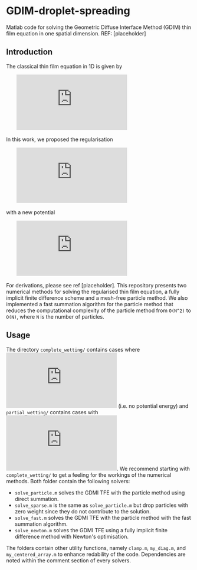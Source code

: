 # GDIM-droplet-spreading
Matlab code for solving the Geometric Diffuse Interface Method (GDIM) thin film equation in one spatial dimension. REF: [placeholder]

## Introduction
The classical thin film equation in 1D is given by

&nbsp;&nbsp;&nbsp;&nbsp;&nbsp;&nbsp; ![equation](https://latex.codecogs.com/gif.latex?%5Cpartial_th%3D-%5Cpartial_x%5Bh%5E3%5Cpartial_%7Bx%7D%28%5Cpartial_%7Bxx%7Dh%20-%20%5CPi%28h%29%29%5D)

In this work, we proposed the regularisation 

&nbsp;&nbsp;&nbsp;&nbsp;&nbsp;&nbsp; ![equation](https://latex.codecogs.com/gif.latex?%5Cpartial_th%3D-%5Cpartial_x%5Bh%5Cbar%7Bh%7D%5E2%5Cpartial_%7Bx%7D%28%5Cpartial_%7Bxx%7D%5Cbar%7Bh%7D%20-%20%5CPi%28h%2C%5Cbar%7Bh%7D%29%29%5D)

with a new potential

&nbsp;&nbsp;&nbsp;&nbsp;&nbsp;&nbsp; ![equation](https://latex.codecogs.com/gif.latex?%5CPi%28h%2C%5Cbar%7Bh%7D%29%3D-2%5Cchi%5Cfrac%7B%5C%7Ch%5C%7C_1%5E2%7D%7B%5Clangle%20h%2C%5Cbar%7Bh%7D%5Crangle%5E2%7D%5Cbar%7Bh%7D)

For derivations, please see ref [placeholder]. This repository presents two numerical methods for solving the regularised thin film equation, a fully implicit finite difference scheme and a mesh-free particle method. We also implemented a fast summation algorithm for the particle method that reduces the computational complexity of the particle method from `O(N^2)` to `O(N)`, where `N` is the number of particles.

## Usage
The directory `complete_wetting/` contains cases where ![equation](https://latex.codecogs.com/gif.latex?%5Cchi%3D0) (i.e. no potential energy) and `partial_wetting/` contains cases with ![equation](https://latex.codecogs.com/gif.latex?%5Cchi%3E0). We recommend starting with `complete_wetting/` to get a feeling for the workings of the numerical methods. Both folder contain the following solvers:
- `solve_particle.m` solves the GDMI TFE with the particle method using direct summation.
- `solve_sparse.m` is the same as `solve_particle.m` but drop particles with zero weight since they do not contribute to the solution.
- `solve_fast.m` solves the GDMI TFE with the particle method with the fast summation algorithm. 
- `solve_newton.m` solves the GDMI TFE using a fully implicit finite difference method with Newton's optimisation.

The folders contain other utility functions, namely `clamp.m`, `my_diag.m`, and `my_centered_array.m` to enhance redability of the code. Dependencies are noted within the comment section of every solvers.

